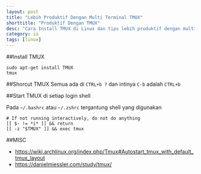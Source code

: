 ```yaml
---
layout: post
title: "Lebih Produktif Dengan Multi Terminal TMUX"
shorttitle: "Produktif Dengan TMUX"
desc: "Cara Install TMUX di Linux dan tips lebih produktif dengan multi terminal."
category: io
tags: [linux]
---
```


##Install TMUX

    sudo apt-get install TMUX
    tmux

##Shorcut TMUX
Semua ada di `CTRL+b ?` dan intinya `C-b` adalah `CTRL+b`

##Start TMUX di setiap login shell

Pada `~/.bashrc` atau `~/.zshrc` tergantung shell yang digunakan

    # If not running interactively, do not do anything
    [[ $- != *i* ]] && return
    [[ -z "$TMUX" ]] && exec tmux

##MISC

- https://wiki.archlinux.org/index.php/Tmux#Autostart_tmux_with_default_tmux_layout
- https://danielmiessler.com/study/tmux/